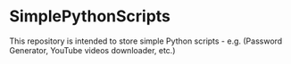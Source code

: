 # SimplePythonScripts
This repository is intended to store simple Python scripts - e.g. (Password Generator, YouTube videos downloader, etc.)
